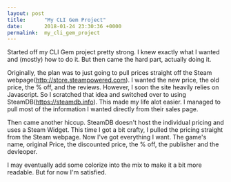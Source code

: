 ```yaml
---
layout: post
title:      "My CLI Gem Project"
date:       2018-01-24 23:30:36 +0000
permalink:  my_cli_gem_project
---
```



Started off my CLI Gem project pretty strong. I knew exactly what I wanted and (mostly) how to do it. But then came the hard part, actually doing it. 

Originally, the plan was to just going to pull prices straight off the Steam webpage(http://store.steampowered.com). I wanted the new price, the old price, the % off, and the reviews. However, I soon the site heavily relies on Javascript. So I scratched that idea and switched over to using SteamDB(https://steamdb.info). This made my life alot easier. I managed to pull most of the information I wanted directly from their sales page.

Then came another hiccup. SteamDB doesn't host the individual pricing and uses a Steam Widget. This time I got a bit crafty, I pulled the pricing straight from the Steam webpage. Now I've got everything I want. The game's name, original Price, the discounted price, the % off, the publisher and the devleoper.

I may eventually add some colorize into the mix to make it a bit more readable. But for now I'm satisfied.
